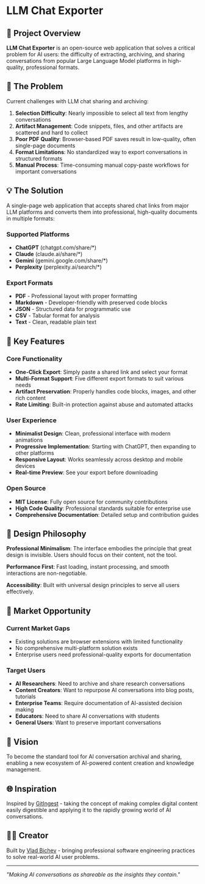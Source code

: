 # LLM Chat Exporter

## 🚀 Project Overview

**LLM Chat Exporter** is an open-source web application that solves a critical problem for AI users: the difficulty of extracting, archiving, and sharing conversations from popular Large Language Model platforms in high-quality, professional formats.

## 🎯 The Problem

Current challenges with LLM chat sharing and archiving:

1. **Selection Difficulty**: Nearly impossible to select all text from lengthy conversations
2. **Artifact Management**: Code snippets, files, and other artifacts are scattered and hard to collect
3. **Poor PDF Quality**: Browser-based PDF saves result in low-quality, often single-page documents
4. **Format Limitations**: No standardized way to export conversations in structured formats
5. **Manual Process**: Time-consuming manual copy-paste workflows for important conversations

## 💡 The Solution

A single-page web application that accepts shared chat links from major LLM platforms and converts them into professional, high-quality documents in multiple formats:

### Supported Platforms
- **ChatGPT** (chatgpt.com/share/*)
- **Claude** (claude.ai/share/*)  
- **Gemini** (gemini.google.com/share/*)
- **Perplexity** (perplexity.ai/search/*)

### Export Formats
- **PDF** - Professional layout with proper formatting
- **Markdown** - Developer-friendly with preserved code blocks
- **JSON** - Structured data for programmatic use
- **CSV** - Tabular format for analysis
- **Text** - Clean, readable plain text

## 🌟 Key Features

### Core Functionality
- **One-Click Export**: Simply paste a shared link and select your format
- **Multi-Format Support**: Five different export formats to suit various needs
- **Artifact Preservation**: Properly handles code blocks, images, and other rich content
- **Rate Limiting**: Built-in protection against abuse and automated attacks

### User Experience
- **Minimalist Design**: Clean, professional interface with modern animations
- **Progressive Implementation**: Starting with ChatGPT, then expanding to other platforms
- **Responsive Layout**: Works seamlessly across desktop and mobile devices
- **Real-time Preview**: See your export before downloading

### Open Source
- **MIT License**: Fully open source for community contributions
- **High Code Quality**: Professional standards suitable for enterprise use
- **Comprehensive Documentation**: Detailed setup and contribution guides

## 🎨 Design Philosophy

**Professional Minimalism**: The interface embodies the principle that great design is invisible. Users should focus on their content, not the tool.

**Performance First**: Fast loading, instant processing, and smooth interactions are non-negotiable.

**Accessibility**: Built with universal design principles to serve all users effectively.

## 🚀 Market Opportunity

### Current Market Gaps
- Existing solutions are browser extensions with limited functionality
- No comprehensive multi-platform solution exists
- Enterprise users need professional-quality exports for documentation

### Target Users
- **AI Researchers**: Need to archive and share research conversations
- **Content Creators**: Want to repurpose AI conversations into blog posts, tutorials
- **Enterprise Teams**: Require documentation of AI-assisted decision making
- **Educators**: Need to share AI conversations with students
- **General Users**: Want to preserve important conversations

## 🔮 Vision

To become the standard tool for AI conversation archival and sharing, enabling a new ecosystem of AI-powered content creation and knowledge management.

## 🌐 Inspiration

Inspired by [GitIngest](https://gitingest.com) - taking the concept of making complex digital content easily digestible and applying it to the rapidly growing world of AI conversations.

## 👨‍💼 Creator

Built by [Vlad Bichev](https://vladbichev.com) - bringing professional software engineering practices to solve real-world AI user problems.

---

*"Making AI conversations as shareable as the insights they contain."* 
